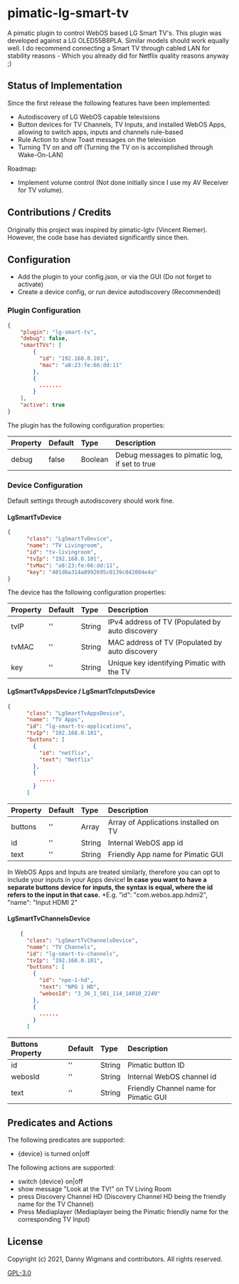 # pimatic-lg-smart-tv

A pimatic plugin to control WebOS based LG Smart TV's. 
This plugin was developed against a LG OLED55B8PLA. Similar models should work equally well.
I do recommend connecting a Smart TV through cabled LAN for stability reasons - Which you already did for Netflix quality reasons anyway ;)

## Status of Implementation

Since the first release the following features have been implemented:
* Autodiscovery of LG WebOS capable televisions 
* Button devices for TV Channels, TV Inputs, and installed WebOS Apps, allowing to switch apps, inputs and channels rule-based
* Rule Action to show Toast messages on the television
* Turning TV on and off (Turning the TV on is accomplished through Wake-On-LAN)

Roadmap:
* Implement volume control (Not done initially since I use my AV Receiver for TV volume).

## Contributions / Credits
Originally this project was inspired by pimatic-lgtv (Vincent Riemer). However, the code base has deviated significantly since then.

## Configuration

* Add the plugin to your config.json, or via the GUI (Do not forget to activate)
* Create a device config, or run device autodiscovery (Recommended)

### Plugin Configuration
```json
{
    "plugin": "lg-smart-tv",
    "debug": false,
    "smartTVs": [
		{
          "id": "192.168.0.101",
          "mac": "a8:23:fe:66:dd:11"
        },
		{
		  .......
		}
    ],
    "active": true
}
```

The plugin has the following configuration properties:

| Property          | Default  | Type    | Description                                     |
|:------------------|:---------|:--------|:------------------------------------------------|
| debug             | false    | Boolean | Debug messages to pimatic log, if set to true   |


### Device Configuration
Default settings through autodiscovery should work fine.

#### LgSmartTvDevice

```json
{
      "class": "LgSmartTvDevice",
      "name": "TV Livingroom",
      "id": "tv-livingroom",
      "tvIp": "192.168.0.101",
      "tvMac": "a8:23:fe:66:dd:11",
      "key": "401d6a314a8992695c0139c042084e4a"
}
```
The device has the following configuration properties:

| Property            | Default  | Type    | Description                                      |
|:--------------------|:---------|:--------|:-------------------------------------------------|
| tvIP                | ''       | String  | IPv4 address of TV (Populated by auto discovery  |
| tvMAC               | ''       | String  | MAC address of TV (Populated by auto discovery   |
| key             	  | ''       | String  | Unique key identifying Pimatic with the TV       |


#### LgSmartTvAppsDevice / LgSmartTcInputsDevice

```json
{
      "class": "LgSmartTvAppsDevice",
      "name": "TV Apps",
      "id": "lg-smart-tv-applications",
      "tvIp": "192.168.0.101",
      "buttons": [
        {
          "id": "netflix",
          "text": "Netflix"
        },
		{
		  .....
		}
      ]
```

| Property            | Default  | Type    | Description                                      |
|:--------------------|:---------|:--------|:-------------------------------------------------|
| buttons             | ''       | Array   | Array of Applications installed on TV            |
| id                  | ''       | String  | Internal WebOS app id                            |
| text             	  | ''       | String  | Friendly App name for Pimatic GUI                |

In WebOS Apps and Inputs are treated similarly, therefore you can opt to include your inputs in your Apps device!
**In case you want to have a separate buttons device for inputs, the syntax is equal, where the id refers to the input in that case.**
*E.g. "id": "com.webos.app.hdmi2", "name": "Input HDMI 2"

#### LgSmartTvChannelsDevice

```json
    {
      "class": "LgSmartTvChannelsDevice",
      "name": "TV Channels",
      "id": "lg-smart-tv-channels",
      "tvIp": "192.168.0.101",
      "buttons": [
        {
          "id": "npo-1-hd",
          "text": "NPO 1 HD",
          "webosId": "3_36_1_501_114_14010_2249"
        },
		{
		  ......
		}
	  ]
```

| Buttons Property    | Default  | Type    | Description                                      |
|:--------------------|:---------|:--------|:-------------------------------------------------|
| id                  | ''       | String  | Pimatic button ID                                |
| webosId             | ''       | String  | Internal WebOS channel id                        |
| text             	  | ''       | String  | Friendly Channel name for Pimatic GUI            |




## Predicates and Actions

The following predicates are supported:
* {device} is turned on|off

The following actions are supported:
* switch {device} on|off
* show message "Look at the TV!" on TV Living Room
* press Discovery Channel HD (Discovery Channel HD being the friendly name for the TV Channel)
* Press Mediaplayer (Mediaplayer being the Pimatic friendly name for the corresponding TV Input)


## License 

Copyright (c) 2021, Danny Wigmans and contributors. All rights reserved.

[GPL-3.0](https://github.com/SenTzu01/pimatic-woox/blob/main/LICENSE)